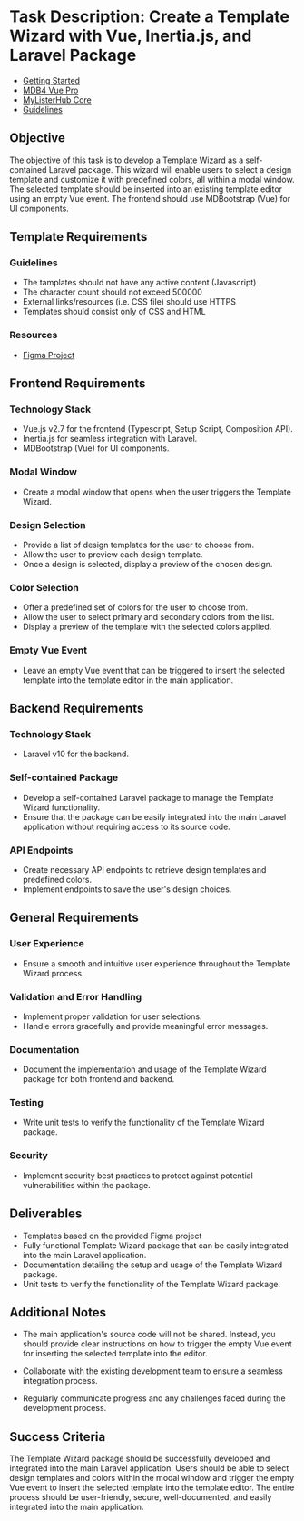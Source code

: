 # Task Description: Create a Template Wizard with Vue, Inertia.js, and Laravel Package

- [Getting Started](README.md)
- [MDB4 Vue Pro](https://github.com/FmTod/mdb4-vue-pro)
- [MyListerHub Core](https://github.com/FmTod/mylisterhub-core-package)
- [Guidelines](https://github.com/FmTod)

## Objective
The objective of this task is to develop a Template Wizard as a self-contained Laravel package. 
This wizard will enable users to select a design template and customize it with predefined colors, all within a modal window.
The selected template should be inserted into an existing template editor using an empty Vue event. 
The frontend should use MDBootstrap (Vue) for UI components.

## Template Requirements

### Guidelines
- The tamplates should not have any active content (Javascript)
- The character count should not exceed 500000
- External links/resources (i.e. CSS file) should use HTTPS
- Templates should consist only of CSS and HTML

### Resources
- [Figma Project](https://www.figma.com/file/sJHa8HdMgY19xWKAjRapaZ/Ebay?type=design&node-id=246%3A18&mode=design&t=9ekduHTlZDwLXaEw-1)

## Frontend Requirements

### Technology Stack
- Vue.js v2.7 for the frontend (Typescript, Setup Script, Composition API).
- Inertia.js for seamless integration with Laravel.
- MDBootstrap (Vue) for UI components.

### Modal Window
- Create a modal window that opens when the user triggers the Template Wizard.

### Design Selection
- Provide a list of design templates for the user to choose from.
- Allow the user to preview each design template.
- Once a design is selected, display a preview of the chosen design.

### Color Selection
- Offer a predefined set of colors for the user to choose from.
- Allow the user to select primary and secondary colors from the list.
- Display a preview of the template with the selected colors applied.

### Empty Vue Event
- Leave an empty Vue event that can be triggered to insert the selected template into the template editor in the main application.

## Backend Requirements

### Technology Stack
- Laravel v10 for the backend.

### Self-contained Package
- Develop a self-contained Laravel package to manage the Template Wizard functionality.
- Ensure that the package can be easily integrated into the main Laravel application without requiring access to its source code.

### API Endpoints
- Create necessary API endpoints to retrieve design templates and predefined colors.
- Implement endpoints to save the user's design choices.

## General Requirements

### User Experience
- Ensure a smooth and intuitive user experience throughout the Template Wizard process.

### Validation and Error Handling
- Implement proper validation for user selections.
- Handle errors gracefully and provide meaningful error messages.

### Documentation
- Document the implementation and usage of the Template Wizard package for both frontend and backend.

### Testing
- Write unit tests to verify the functionality of the Template Wizard package.

### Security
- Implement security best practices to protect against potential vulnerabilities within the package.

##  Deliverables
- Templates based on the provided Figma project
- Fully functional Template Wizard package that can be easily integrated into the main Laravel application.
- Documentation detailing the setup and usage of the Template Wizard package.
- Unit tests to verify the functionality of the Template Wizard package.

## Additional Notes

- The main application's source code will not be shared. Instead, you should provide clear instructions on how to trigger the empty Vue event for inserting the selected template into the editor.

- Collaborate with the existing development team to ensure a seamless integration process.

- Regularly communicate progress and any challenges faced during the development process.

## Success Criteria

The Template Wizard package should be successfully developed and integrated into the main Laravel application. Users should be able to select design templates and colors within the modal window and trigger the empty Vue event to insert the selected template into the template editor. The entire process should be user-friendly, secure, well-documented, and easily integrated into the main application.
